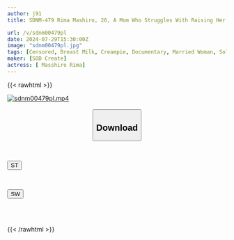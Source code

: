 ```yaml
---
author: j91
title: SDNM-479 Rima Mashiro, 26, A Mom Who Struggles With Raising Her Child And Whose Weekend Fun Is Going to the Food Court. The Final Chapter. A Young Wife Who Spends the Night at a Private Hot Spring Spa to Forget About Her Daily Life and Unleash Her Carnal Desires. She Indulges in Creampie Pleasure Until the Wee Hours and Can't Go Back to Sex with Her Husband...

url: /v/sdnm00479pl
date: 2024-07-29T15:30:00Z
image: "sdnm00479pl.jpg"
tags: [Censored, Breast Milk, Creampie, Documentary, Married Woman, Solowork]
maker: [SOD Create]
actress: [ Masshiro Rima]
---
```



{{< rawhtml >}}

<div class="video" data-videoid="1WWwa6PVMluek9x">
    <a href="javascript:;">
        <img src="/v/sdnm00479pl/sdnm00479pl.jpg" width="WIDTH" height="HEIGHT" alt="sdnm00479pl.mp4" loading="lazy">
    </a>
</div>

<script type="text/javascript" src="https://j91.asia/asset/on-demand-st.js"></script>

<br>
  <link rel="stylesheet" href="https://j91.asia/asset/bs5.css">
  
  <center>
  <button class="btn btn-primary" type="button" data-bs-toggle="collapse" data-bs-target=".multi-collapse" aria-expanded="false" aria-controls="multiCollapseExample1 multiCollapseExample2"><h2>Download</h2></button></center>
</p>
<div class="row">
  <div class="col">
    <div class="collapse multi-collapse" id="multiCollapseExample1">
      <div class="card card-body">
	      	      <br>
<div class="buttons">  
<p><a href="/v/sdnm00479pl/st.html" target="_blank"><button class="btn-hover color-3"><i class="fa fa-download"></i> ST</button></a></p></div>
    </div>
  </div>
</div>
  <div class="col">
    <div class="collapse multi-collapse" id="multiCollapseExample2">
      <div class="card card-body">
	      <br>
<div class="buttons">
<p><a href="/v/sdnm00479pl/sw.html" target="_blank"><button class="btn-hover color-2"><i class="fa fa-download"></i> SW</button></a></p></div>
<br><br>
      </div>
    </div>
  </div>
</div>

{{< /rawhtml >}}